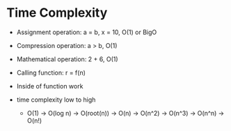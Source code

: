 # Time Complexity

- Assignment operation: a = b, x = 10, O(1) or BigO
- Compression operation: a > b, O(1)
- Mathematical operation: 2 + 6, O(1)
- Calling function: r = f(n)
- Inside of function work

- time complexity low to high
  - O(1) -> O(log n) -> O(root(n)) -> O(n) -> O(n^2) -> O(n^3) -> O(n^n) -> O(n!)
